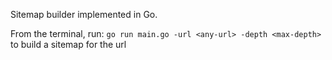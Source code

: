 Sitemap builder implemented in Go. 

From the terminal, run: `go run main.go -url <any-url> -depth <max-depth>` to build a sitemap for the url
